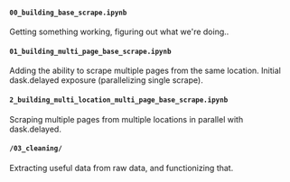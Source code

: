 #### `00_building_base_scrape.ipynb`
Getting something working, figuring out what we're doing..

#### `01_building_multi_page_base_scrape.ipynb`
Adding the ability to scrape multiple pages from the same location. Initial dask.delayed exposure (parallelizing single scrape).

#### `2_building_multi_location_multi_page_base_scrape.ipynb`
Scraping multiple pages from multiple locations in parallel with dask.delayed.

#### `/03_cleaning/`
Extracting useful data from raw data, and functionizing that.
